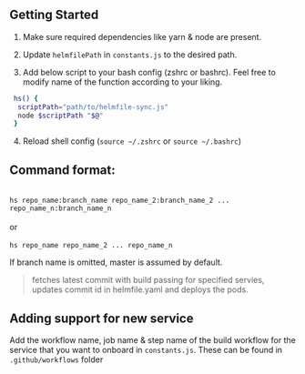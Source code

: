 ## Getting Started
1. Make sure required dependencies like yarn & node are present.
   
2. Update `helmfilePath` in `constants.js` to the desired path.
   
3. Add below script to your bash config (zshrc or bashrc). Feel free to modify name of the function according to your liking.

```bash
 hs() {
  scriptPath="path/to/helmfile-sync.js"
  node $scriptPath "$@"
 }
```
4. Reload shell config (`source ~/.zshrc` or `source ~/.bashrc`)


## Command format:
<br />`hs repo_name:branch_name repo_name_2:branch_name_2 ... repo_name_n:branch_name_n`<br/><br/>or<br/><br/>`hs repo_name repo_name_2 ... repo_name_n`
   
   

If branch name is omitted, master is assumed by default.

> fetches latest commit with build passing for specified servies, updates commit id in helmfile.yaml and deploys the pods.

## Adding support for new service

   Add the workflow name, job name & step name of the build workflow for the service that you want to onboard in `constants.js`. These can be found in `.github/workflows` folder


